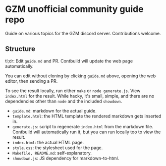 # GZM unofficial community guide repo
Guide on various topics for the GZM discord server. Contributions welcome.

## Structure
tl;dr: Edit `guide.md` and PR. Contbuild will update the web page automatically.

You can edit without cloning by clicking `guide.md` above, opening the web editor, then sending a PR.

To see the result locally, run either `make` or  `node generate.js`. View `index.html` for the result. While hacky, it's small, simple, and there are no dependencies other than `node` and the included `showdown`.

- `guide.md`: markdown for the actual guide.
- `template.html`: the HTML template the rendered markdown gets inserted in.
- `generate.js`: script to regenerate `index.html` from the markdown file. Contbuild will automatically run it, but you can run locally too to view the result.
- `index.html`: the actual HTML page.
- `style.css`: the stylesheet used for the page.
- `Makefile, README.md`: self-explanatory.
- `showdown.js`: JS dependency for markdown-to-html.
